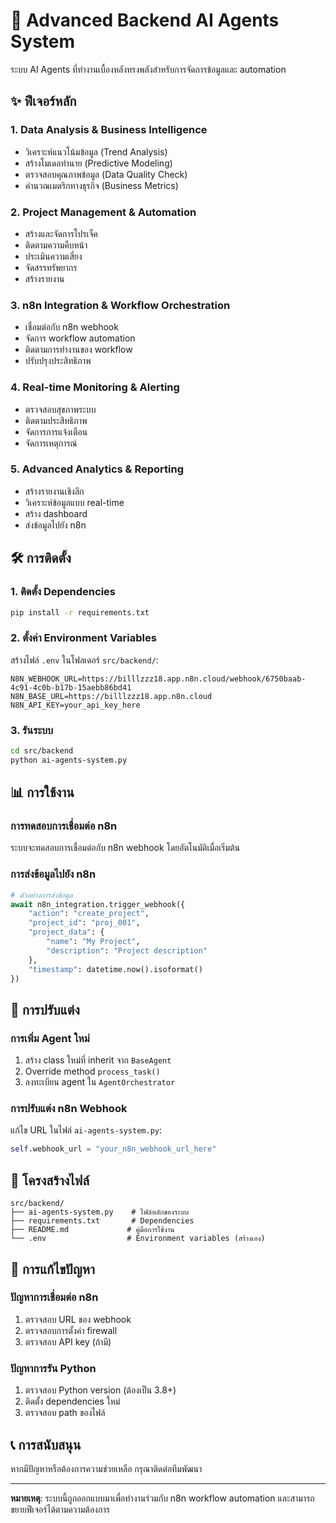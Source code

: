 # 🚀 Advanced Backend AI Agents System

ระบบ AI Agents ที่ทำงานเบื้องหลังทรงพลังสำหรับการจัดการข้อมูลและ automation

## ✨ ฟีเจอร์หลัก

### 1. Data Analysis & Business Intelligence
- วิเคราะห์แนวโน้มข้อมูล (Trend Analysis)
- สร้างโมเดลทำนาย (Predictive Modeling)
- ตรวจสอบคุณภาพข้อมูล (Data Quality Check)
- คำนวณเมตริกทางธุรกิจ (Business Metrics)

### 2. Project Management & Automation
- สร้างและจัดการโปรเจ็ค
- ติดตามความคืบหน้า
- ประเมินความเสี่ยง
- จัดสรรทรัพยากร
- สร้างรายงาน

### 3. n8n Integration & Workflow Orchestration
- เชื่อมต่อกับ n8n webhook
- จัดการ workflow automation
- ติดตามการทำงานของ workflow
- ปรับปรุงประสิทธิภาพ

### 4. Real-time Monitoring & Alerting
- ตรวจสอบสุขภาพระบบ
- ติดตามประสิทธิภาพ
- จัดการการแจ้งเตือน
- จัดการเหตุการณ์

### 5. Advanced Analytics & Reporting
- สร้างรายงานเชิงลึก
- วิเคราะห์ข้อมูลแบบ real-time
- สร้าง dashboard
- ส่งข้อมูลไปยัง n8n

## 🛠️ การติดตั้ง

### 1. ติดตั้ง Dependencies
```bash
pip install -r requirements.txt
```

### 2. ตั้งค่า Environment Variables
สร้างไฟล์ `.env` ในโฟลเดอร์ `src/backend/`:
```env
N8N_WEBHOOK_URL=https://billlzzz18.app.n8n.cloud/webhook/6750baab-4c91-4c0b-b17b-15aebb86bd41
N8N_BASE_URL=https://billlzzz18.app.n8n.cloud
N8N_API_KEY=your_api_key_here
```

### 3. รันระบบ
```bash
cd src/backend
python ai-agents-system.py
```

## 📊 การใช้งาน

### การทดสอบการเชื่อมต่อ n8n
ระบบจะทดสอบการเชื่อมต่อกับ n8n webhook โดยอัตโนมัติเมื่อเริ่มต้น

### การส่งข้อมูลไปยัง n8n
```python
# ตัวอย่างการส่งข้อมูล
await n8n_integration.trigger_webhook({
    "action": "create_project",
    "project_id": "proj_001",
    "project_data": {
        "name": "My Project",
        "description": "Project description"
    },
    "timestamp": datetime.now().isoformat()
})
```

## 🔧 การปรับแต่ง

### การเพิ่ม Agent ใหม่
1. สร้าง class ใหม่ที่ inherit จาก `BaseAgent`
2. Override method `process_task()`
3. ลงทะเบียน agent ใน `AgentOrchestrator`

### การปรับแต่ง n8n Webhook
แก้ไข URL ในไฟล์ `ai-agents-system.py`:
```python
self.webhook_url = "your_n8n_webhook_url_here"
```

## 📝 โครงสร้างไฟล์

```
src/backend/
├── ai-agents-system.py    # ไฟล์หลักของระบบ
├── requirements.txt       # Dependencies
├── README.md             # คู่มือการใช้งาน
└── .env                  # Environment variables (สร้างเอง)
```

## 🚨 การแก้ไขปัญหา

### ปัญหาการเชื่อมต่อ n8n
1. ตรวจสอบ URL ของ webhook
2. ตรวจสอบการตั้งค่า firewall
3. ตรวจสอบ API key (ถ้ามี)

### ปัญหาการรัน Python
1. ตรวจสอบ Python version (ต้องเป็น 3.8+)
2. ติดตั้ง dependencies ใหม่
3. ตรวจสอบ path ของไฟล์

## 📞 การสนับสนุน

หากมีปัญหาหรือต้องการความช่วยเหลือ กรุณาติดต่อทีมพัฒนา

---

**หมายเหตุ**: ระบบนี้ถูกออกแบบมาเพื่อทำงานร่วมกับ n8n workflow automation และสามารถขยายฟีเจอร์ได้ตามความต้องการ
